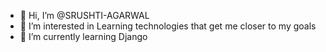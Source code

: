 - 👋 Hi, I’m @SRUSHTI-AGARWAL
- 👀 I’m interested in Learning technologies that get me closer to my goals
- 🌱 I’m currently learning Django

<!---
SRUSHTI-AGARWAL/SRUSHTI-AGARWAL is a ✨ special ✨ repository because its `README.md` (this file) appears on your GitHub profile.
You can click the Preview link to take a look at your changes.
--->
